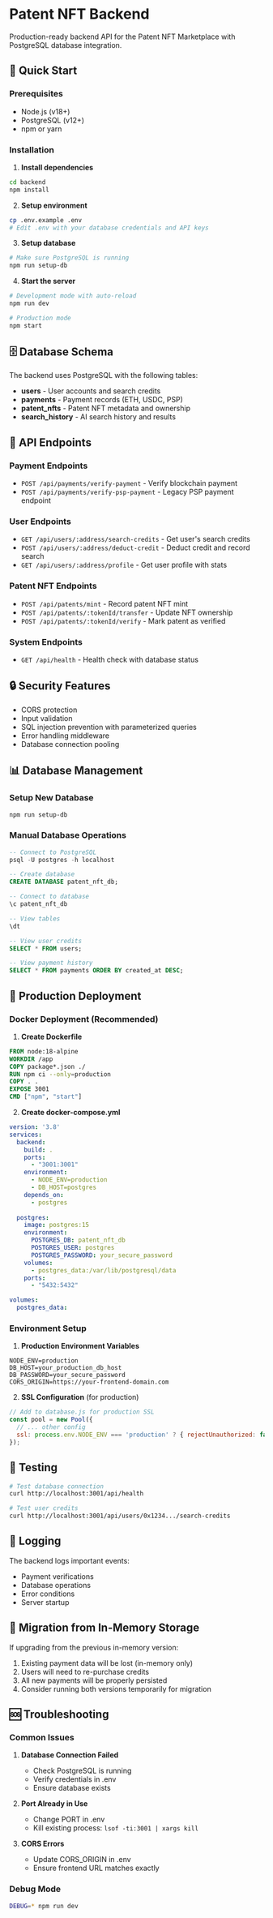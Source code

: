 # Patent NFT Backend

Production-ready backend API for the Patent NFT Marketplace with PostgreSQL database integration.

## 🚀 Quick Start

### Prerequisites

- Node.js (v18+)
- PostgreSQL (v12+)
- npm or yarn

### Installation

1. **Install dependencies**
```bash
cd backend
npm install
```

2. **Setup environment**
```bash
cp .env.example .env
# Edit .env with your database credentials and API keys
```

3. **Setup database**
```bash
# Make sure PostgreSQL is running
npm run setup-db
```

4. **Start the server**
```bash
# Development mode with auto-reload
npm run dev

# Production mode
npm start
```

## 🗄️ Database Schema

The backend uses PostgreSQL with the following tables:

- **users** - User accounts and search credits
- **payments** - Payment records (ETH, USDC, PSP)
- **patent_nfts** - Patent NFT metadata and ownership
- **search_history** - AI search history and results

## 🔌 API Endpoints

### Payment Endpoints
- `POST /api/payments/verify-payment` - Verify blockchain payment
- `POST /api/payments/verify-psp-payment` - Legacy PSP payment endpoint

### User Endpoints
- `GET /api/users/:address/search-credits` - Get user's search credits
- `POST /api/users/:address/deduct-credit` - Deduct credit and record search
- `GET /api/users/:address/profile` - Get user profile with stats

### Patent NFT Endpoints
- `POST /api/patents/mint` - Record patent NFT mint
- `POST /api/patents/:tokenId/transfer` - Update NFT ownership
- `POST /api/patents/:tokenId/verify` - Mark patent as verified

### System Endpoints
- `GET /api/health` - Health check with database status


## 🔒 Security Features

- CORS protection
- Input validation
- SQL injection prevention with parameterized queries
- Error handling middleware
- Database connection pooling

## 📊 Database Management

### Setup New Database
```bash
npm run setup-db
```

### Manual Database Operations
```sql
-- Connect to PostgreSQL
psql -U postgres -h localhost

-- Create database
CREATE DATABASE patent_nft_db;

-- Connect to database
\c patent_nft_db

-- View tables
\dt

-- View user credits
SELECT * FROM users;

-- View payment history
SELECT * FROM payments ORDER BY created_at DESC;
```

## 🚀 Production Deployment

### Docker Deployment (Recommended)

1. **Create Dockerfile**
```dockerfile
FROM node:18-alpine
WORKDIR /app
COPY package*.json ./
RUN npm ci --only=production
COPY . .
EXPOSE 3001
CMD ["npm", "start"]
```

2. **Create docker-compose.yml**
```yaml
version: '3.8'
services:
  backend:
    build: .
    ports:
      - "3001:3001"
    environment:
      - NODE_ENV=production
      - DB_HOST=postgres
    depends_on:
      - postgres
  
  postgres:
    image: postgres:15
    environment:
      POSTGRES_DB: patent_nft_db
      POSTGRES_USER: postgres
      POSTGRES_PASSWORD: your_secure_password
    volumes:
      - postgres_data:/var/lib/postgresql/data
    ports:
      - "5432:5432"

volumes:
  postgres_data:
```

### Environment Setup

1. **Production Environment Variables**
```env
NODE_ENV=production
DB_HOST=your_production_db_host
DB_PASSWORD=your_secure_password
CORS_ORIGIN=https://your-frontend-domain.com
```

2. **SSL Configuration** (for production)
```javascript
// Add to database.js for production SSL
const pool = new Pool({
  // ... other config
  ssl: process.env.NODE_ENV === 'production' ? { rejectUnauthorized: false } : false
});
```

## 🧪 Testing

```bash
# Test database connection
curl http://localhost:3001/api/health

# Test user credits
curl http://localhost:3001/api/users/0x1234.../search-credits
```

## 📝 Logging

The backend logs important events:
- Payment verifications
- Database operations
- Error conditions
- Server startup

## 🔄 Migration from In-Memory Storage

If upgrading from the previous in-memory version:

1. Existing payment data will be lost (in-memory only)
2. Users will need to re-purchase credits
3. All new payments will be properly persisted
4. Consider running both versions temporarily for migration

## 🆘 Troubleshooting

### Common Issues

1. **Database Connection Failed**
   - Check PostgreSQL is running
   - Verify credentials in .env
   - Ensure database exists

2. **Port Already in Use**
   - Change PORT in .env
   - Kill existing process: `lsof -ti:3001 | xargs kill`

3. **CORS Errors**
   - Update CORS_ORIGIN in .env
   - Ensure frontend URL matches exactly

### Debug Mode
```bash
DEBUG=* npm run dev
```
